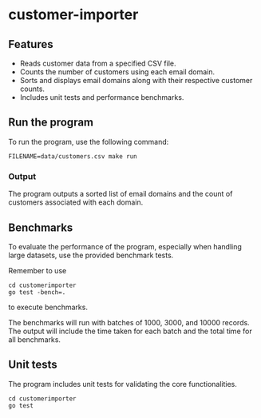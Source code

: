 # customer-importer

## Features
- Reads customer data from a specified CSV file.
- Counts the number of customers using each email domain.
- Sorts and displays email domains along with their respective customer counts.
- Includes unit tests and performance benchmarks.

## Run the program
To run the program, use the following command:


```
FILENAME=data/customers.csv make run          
```

### Output
The program outputs a sorted list of email domains and the count of customers associated with each domain.

## Benchmarks
To evaluate the performance of the program, especially when handling large datasets, use the provided benchmark tests.

Remember to use 
```
cd customerimporter   
go test -bench=. 
```
to execute benchmarks.

The benchmarks will run with batches of 1000, 3000, and 10000 records. The output will include the time taken for each batch and the total time for all benchmarks.
## Unit tests
The program includes unit tests for validating the core functionalities.


```
cd customerimporter   
go test
```
